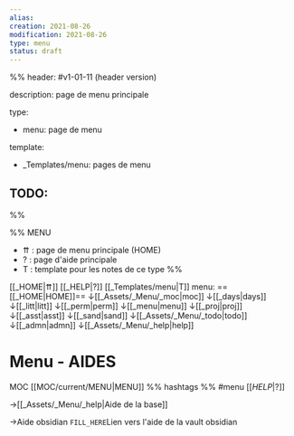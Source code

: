 ```yaml
---
alias:
creation: 2021-08-26
modification: 2021-08-26
type: menu
status: draft
---
```


%%
header: #v1-01-11 (header version)

description: page de menu principale

type:
- menu: page de menu

template:
- _Templates/menu: pages de menu

TODO:
- 
%%

%% MENU
- ⇈ : page de menu principale (HOME)
- ? : page d'aide principale
- T : template pour les notes de ce type
%%

[[_HOME|⇈]] [[_HELP|?]] [[_Templates/menu|T]] menu: ==[[_HOME|HOME]]== ↓[[_Assets/_Menu/_moc|moc]] ↓[[_days|days]] ↓[[_litt|litt]] ↓[[_perm|perm]] ↓[[_menu|menu]] ↓[[_proj|proj]] ↓[[_asst|asst]] ↓[[_sand|sand]] ↓[[_Assets/_Menu/_todo|todo]] ↓[[_admn|admn]] ↓[[_Assets/_Menu/_help|help]]

# Menu - AIDES
MOC [[MOC/current/MENU|MENU]] %% hashtags %% #menu [[_HELP_|?]]

->[[_Assets/_Menu/_help|Aide de la base]]

->Aide obsidian
`FILL_HERE`Lien vers l'aide de la vault obsidian